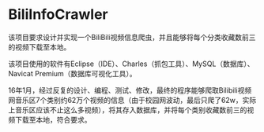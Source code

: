 # BiliInfoCrawler

该项目要求设计并实现一个BiliBili视频信息爬虫，并且能够将每个分类收藏数前三的视频下载至本地。

该项目使用的软件有Eclipse（IDE）、Charles（抓包工具）、MySQL（数据库）、Navicat Premium（数据库可视化工具）。

16年1月，经过反复的设计、编程、测试、修改，最终的程序能够爬取Bilibili视频网音乐区7个类别约62万个视频的信息（由于校园网波动，最后只爬了62w，实际上音乐区应该不止这么多视频），将其存入数据库，并将每个类别收藏数前三的视频下载至本地，符合要求。
